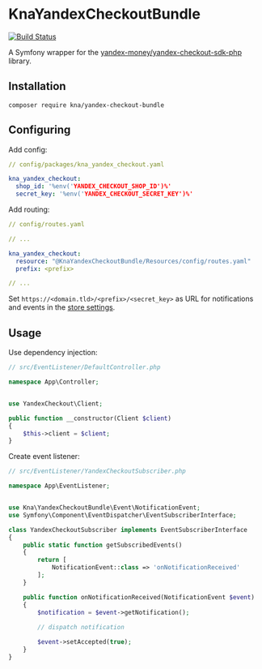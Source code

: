 # KnaYandexCheckoutBundle

[![Build Status](https://travis-ci.org/knaydenov/yandex-checkout-bundle.svg?branch=master)](https://travis-ci.org/knaydenov/yandex-checkout-bundle)

A Symfony wrapper for the [yandex-money/yandex-checkout-sdk-php](https://github.com/yandex-money/yandex-checkout-sdk-php) library.

## Installation

```shell script
composer require kna/yandex-checkout-bundle
```

## Configuring

Add config:

```yaml
// config/packages/kna_yandex_checkout.yaml

kna_yandex_checkout:
  shop_id: '%env('YANDEX_CHECKOUT_SHOP_ID')%'
  secret_key: '%env('YANDEX_CHECKOUT_SECRET_KEY')%'
```

Add routing:

```yaml
// config/routes.yaml

// ...

kna_yandex_checkout:
  resource: "@KnaYandexCheckoutBundle/Resources/config/routes.yaml"
  prefix: <prefix>

// ...

```

Set ```https://<domain.tld>/<prefix>/<secret_key>``` as URL for notifications and events in the [store settings](https://kassa.yandex.ru/my/tunes).

## Usage

Use dependency injection:

```php
// src/EventListener/DefaultController.php

namespace App\Controller;


use YandexCheckout\Client;

public function __constructor(Client $client)
{
    $this->client = $client;
}

```

Create event listener:

```php
// src/EventListener/YandexCheckoutSubscriber.php

namespace App\EventListener;


use Kna\YandexCheckoutBundle\Event\NotificationEvent;
use Symfony\Component\EventDispatcher\EventSubscriberInterface;

class YandexCheckoutSubscriber implements EventSubscriberInterface
{
    public static function getSubscribedEvents()
    {
        return [
            NotificationEvent::class => 'onNotificationReceived'
        ];
    }

    public function onNotificationReceived(NotificationEvent $event)
    {
        $notification = $event->getNotification();
        
        // dispatch notification

        $event->setAccepted(true);
    }
}
```
